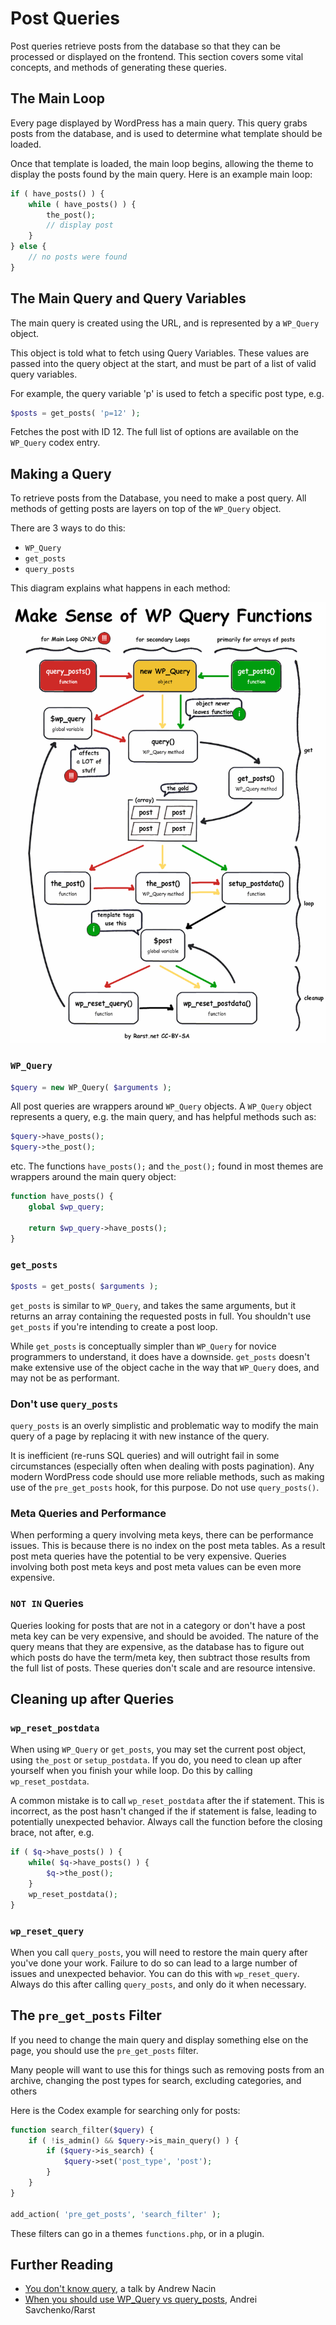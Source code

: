 # Post Queries

Post queries retrieve posts from the database so that they can be processed or displayed on the frontend. This section covers some vital concepts, and methods of generating these queries.

## The Main Loop

Every page displayed by WordPress has a main query. This query grabs posts from the database, and is used to determine what template should be loaded.

Once that template is loaded, the main loop begins, allowing the theme to display the posts found by the main query. Here is an example main loop:

```php
if ( have_posts() ) {
    while ( have_posts() ) {
        the_post();
        // display post
    }
} else {
    // no posts were found
}
```

## The Main Query and Query Variables

The main query is created using the URL, and is represented by a `WP_Query` object.

This object is told what to fetch using Query Variables. These values are passed into the query object at the start, and must be part of a list of valid query variables.

For example, the query variable 'p' is used to fetch a specific post type, e.g.

```php
$posts = get_posts( 'p=12' );
```

Fetches the post with ID 12. The full list of options are available on the `WP_Query` codex entry.

## Making a Query

To retrieve posts from the Database, you need to make a post query. All methods of getting posts are layers on top of the `WP_Query` object.

There are 3 ways to do this:

 - `WP_Query`
 - `get_posts`
 - `query_posts`

This diagram explains what happens in each method:

[![WordPress Core Load](../assets/query_functions.png)](../assets/query_functions.png)

### `WP_Query`

```php
$query = new WP_Query( $arguments );
```

All post queries are wrappers around `WP_Query` objects. A `WP_Query` object represents a query, e.g. the main query, and has helpful methods such as:

```php
$query->have_posts();
$query->the_post();
```
etc. The functions `have_posts();` and `the_post();` found in most themes are wrappers around the main query object:

```php
function have_posts() {
	global $wp_query;

	return $wp_query->have_posts();
}
```

### `get_posts`

```php
$posts = get_posts( $arguments );
```

`get_posts` is similar to `WP_Query`, and takes the same arguments, but it returns an array containing the requested posts in full. You shouldn't use `get_posts` if you're intending to create a post loop.

While `get_posts` is conceptually simpler than `WP_Query` for novice programmers to understand, it does have a downside. `get_posts` doesn't make extensive use of the object cache in the way that `WP_Query` does, and may not be as performant.

### Don't use `query_posts`

`query_posts` is an overly simplistic and problematic way to modify the main query of a page by replacing it with new instance of the query.

It is inefficient (re-runs SQL queries) and will outright fail in some circumstances (especially often when dealing with posts pagination). Any modern WordPress code should use more reliable methods, such as making use of the `pre_get_posts` hook, for this purpose. Do not use `query_posts()`.

### Meta Queries and Performance

When performing a query involving meta keys, there can be performance issues. This is because there is no index on the post meta tables. As a result post meta queries have the potential to be very expensive. Queries involving both post meta keys and post meta values can be even more expensive.

### `NOT IN` Queries

Queries looking for posts that are not in a category or don't have a post meta key can be very expensive, and should be avoided. The nature of the query means that they are expensive, as the database has to figure out which posts do have the term/meta key, then subtract those results from the full list of posts. These queries don't scale and are resource intensive.

## Cleaning up after Queries

### `wp_reset_postdata`

When using `WP_Query` or `get_posts`, you may set the current post object, using `the_post` or `setup_postdata`. If you do, you need to clean up after yourself when you finish your while loop. Do this by calling `wp_reset_postdata`.

A common mistake is to call `wp_reset_postdata` after the if statement. This is incorrect, as the post hasn't changed if the if statement is false, leading to potentially unexpected behavior. Always call the function before the closing brace, not after, e.g.

```php
if ( $q->have_posts() ) {
	while( $q->have_posts() ) {
		$q->the_post();
	}
	wp_reset_postdata();
}
```

### `wp_reset_query`

When you call `query_posts`, you will need to restore the main query after you've done your work. Failure to do so can lead to a large number of issues and unexpected behavior. You can do this with `wp_reset_query`. Always do this after calling `query_posts`, and only do it when necessary.

## The `pre_get_posts` Filter

If you need to change the main query and display something else on the page, you should use the `pre_get_posts` filter.

Many people will want to use this for things such as removing posts from an archive, changing the post types for search, excluding categories, and others

Here is the Codex example for searching only for posts:

```php
function search_filter($query) {
    if ( !is_admin() && $query->is_main_query() ) {
        if ($query->is_search) {
            $query->set('post_type', 'post');
        }
    }
}

add_action( 'pre_get_posts', 'search_filter' );
```

These filters can go in a themes `functions.php`, or in a plugin.

## Further Reading

 - [You don't know query](http://www.slideshare.net/andrewnacin/you-dont-know-query-wordcamp-netherlands-2012), a talk by Andrew Nacin
 - [When you should use WP_Query vs query_posts](http://wordpress.stackexchange.com/a/1755/736), Andrei Savchenko/Rarst
